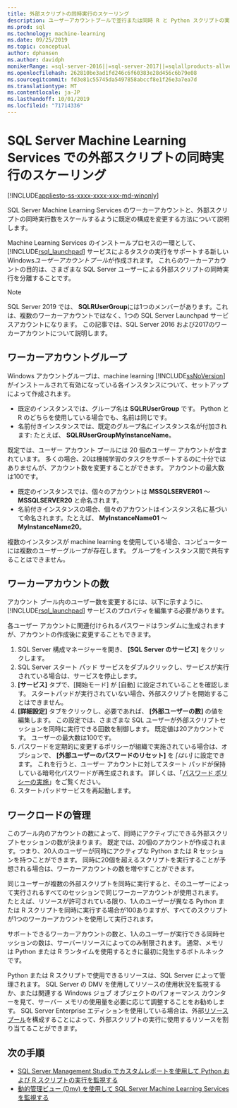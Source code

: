 ```yaml
---
title: 外部スクリプトの同時実行のスケーリング
description: ユーザーアカウントプールで並行または同時 R と Python スクリプトの実行を構成して、SQL Server Machine Learning Services をスケーリングします。
ms.prod: sql
ms.technology: machine-learning
ms.date: 09/25/2019
ms.topic: conceptual
author: dphansen
ms.author: davidph
monikerRange: =sql-server-2016||=sql-server-2017||=sqlallproducts-allversions
ms.openlocfilehash: 262810be3ad1fd246c6f60383e28d456c6b79e08
ms.sourcegitcommit: fd3e81c55745da5497858abccf8e1f26e3a7ea7d
ms.translationtype: MT
ms.contentlocale: ja-JP
ms.lasthandoff: 10/01/2019
ms.locfileid: "71714336"
---
```

# <a name="scale-concurrent-execution-of-external-scripts-in-sql-server-machine-learning-services"></a>SQL Server Machine Learning Services での外部スクリプトの同時実行のスケーリング
[!INCLUDE[appliesto-ss-xxxx-xxxx-xxx-md-winonly](../../includes/appliesto-ss-xxxx-xxxx-xxx-md-winonly.md)]

SQL Server Machine Learning Services のワーカーアカウントと、外部スクリプトの同時実行数をスケールするように既定の構成を変更する方法について説明します。

Machine Learning Services のインストールプロセスの一環として、[!INCLUDE[rsql_launchpad](../../includes/rsql-launchpad-md.md)] サービスによるタスクの実行をサポートする新しい Windows*ユーザーアカウントプール*が作成されます。 これらのワーカーアカウントの目的は、さまざまな SQL Server ユーザーによる外部スクリプトの同時実行を分離することです。

> [!Note]
> SQL Server 2019 では、 **SQLRUserGroup**には1つのメンバーがあります。これは、複数のワーカーアカウントではなく、1つの SQL Server Launchpad サービスアカウントになります。 この記事では、SQL Server 2016 および2017のワーカーアカウントについて説明します。

## <a name="worker-account-group"></a>ワーカーアカウントグループ

Windows アカウントグループは、machine learning [!INCLUDE[ssNoVersion](../../includes/ssnoversion-md.md)]がインストールされて有効になっている各インスタンスについて、セットアップによって作成されます。

- 既定のインスタンスでは、グループ名は **SQLRUserGroup** です。 Python と R のどちらを使用している場合でも、名前は同じです。
- 名前付きインスタンスでは、既定のグループ名にインスタンス名が付加されます: たとえば、 **SQLRUserGroupMyInstanceName**。

既定では、ユーザー アカウント プールには 20 個のユーザー アカウントが含まれています。 多くの場合、20は機械学習のタスクをサポートするのに十分ではありませんが、アカウント数を変更することができます。 アカウントの最大数は100です。

- 既定のインスタンスでは、個々のアカウントは **MSSQLSERVER01** ～ **MSSQLSERVER20** と命名されます。
- 名前付きインスタンスの場合、個々のアカウントはインスタンス名に基づいて命名されます。たとえば、 **MyInstanceName01** ～ **MyInstanceName20**。

複数のインスタンスが machine learning を使用している場合、コンピューターには複数のユーザーグループが存在します。 グループをインスタンス間で共有することはできません。

<a name = "HowToChangeGroup"> </a>

## <a name="number-of-worker-accounts"></a>ワーカーアカウントの数

アカウント プール内のユーザー数を変更するには、以下に示すように、[!INCLUDE[rsql_launchpad](../../includes/rsql-launchpad-md.md)] サービスのプロパティを編集する必要があります。

各ユーザー アカウントに関連付けられるパスワードはランダムに生成されますが、アカウントの作成後に変更することもできます。

1. SQL Server 構成マネージャーを開き、 **[SQL Server のサービス]** をクリックします。
2. SQL Server スタート パッド サービスをダブルクリックし、サービスが実行されている場合は、サービスを停止します。
3.  **[サービス]** タブで、[開始モード] が [自動] に設定されていることを確認します。 スタートパッドが実行されていない場合、外部スクリプトを開始することはできません。
4.  **[詳細設定]** タブをクリックし、必要であれば、 **[外部ユーザーの数]** の値を編集します。 この設定では、さまざまな SQL ユーザーが外部スクリプトセッションを同時に実行できる回数を制御します。 既定値は20アカウントです。 ユーザーの最大数は100です。
5. パスワードを定期的に変更するポリシーが組織で実施されている場合は、オプションで、 **[外部ユーザーのパスワードのリセット]** を _[はい]_ に設定できます。 これを行うと、ユーザー アカウントに対してスタート パッドが保持している暗号化パスワードが再生成されます。 詳しくは、「[パスワード ポリシーの実施](../security/sql-server-launchpad-service-account.md#bkmk_EnforcePolicy)」をご覧ください。
6.  スタートパッドサービスを再起動します。

## <a name="managing-workloads"></a>ワークロードの管理

このプール内のアカウントの数によって、同時にアクティブにできる外部スクリプトセッションの数が決まります。  既定では、20個のアカウントが作成されます。つまり、20人のユーザーが同時にアクティブな Python または R セッションを持つことができます。 同時に20個を超えるスクリプトを実行することが予想される場合は、ワーカーアカウントの数を増やすことができます。

同じユーザーが複数の外部スクリプトを同時に実行すると、そのユーザーによって実行されるすべてのセッションで同じワーカーアカウントが使用されます。 たとえば、リソースが許可されている限り、1人のユーザーが異なる Python または R スクリプトを同時に実行する場合が100ありますが、すべてのスクリプトが1つのワーカーアカウントを使用して実行されます。

サポートできるワーカーアカウントの数と、1人のユーザーが実行できる同時セッションの数は、サーバーリソースによってのみ制限されます。 通常、メモリは Python または R ランタイムを使用するときに最初に発生するボトルネックです。

Python または R スクリプトで使用できるリソースは、SQL Server によって管理されます。 SQL Server の DMV を使用してリソースの使用状況を監視するか、または関連する Windows ジョブ オブジェクトのパフォーマンス カウンターを見て、サーバー メモリの使用量を必要に応じて調整することをお勧めします。 SQL Server Enterprise エディションを使用している場合は、外部[リソースプール](how-to-create-a-resource-pool.md)を構成することによって、外部スクリプトの実行に使用するリソースを割り当てることができます。

## <a name="next-steps"></a>次の手順

- [SQL Server Management Studio でカスタムレポートを使用して Python および R スクリプトの実行を監視する](../../advanced-analytics/administration/monitor-sql-server-machine-learning-services-using-custom-reports-management-studio.md)
- [動的管理ビュー (Dmv) を使用して SQL Server Machine Learning Services を監視する](../../advanced-analytics/administration/monitor-sql-server-machine-learning-services-using-dynamic-management-views.md)